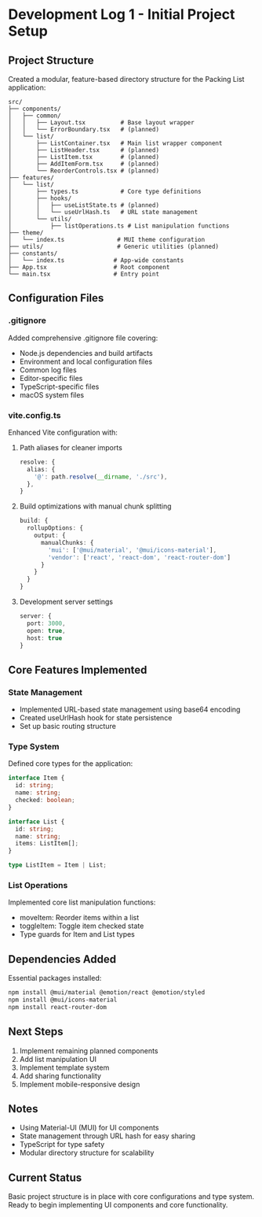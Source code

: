 # Development Log 1 - Initial Project Setup

## Project Structure
Created a modular, feature-based directory structure for the Packing List application:

```
src/
├── components/
│   ├── common/
│   │   ├── Layout.tsx          # Base layout wrapper
│   │   └── ErrorBoundary.tsx   # (planned)
│   └── list/
│       ├── ListContainer.tsx   # Main list wrapper component
│       ├── ListHeader.tsx      # (planned)
│       ├── ListItem.tsx        # (planned)
│       ├── AddItemForm.tsx     # (planned)
│       └── ReorderControls.tsx # (planned)
├── features/
│   └── list/
│       ├── types.ts            # Core type definitions
│       ├── hooks/
│       │   ├── useListState.ts # (planned)
│       │   └── useUrlHash.ts   # URL state management
│       └── utils/
│           ├── listOperations.ts # List manipulation functions
├── theme/
│   └── index.ts               # MUI theme configuration
├── utils/                     # Generic utilities (planned)
├── constants/
│   └── index.ts              # App-wide constants
├── App.tsx                   # Root component
└── main.tsx                  # Entry point
```

## Configuration Files

### .gitignore
Added comprehensive .gitignore file covering:
- Node.js dependencies and build artifacts
- Environment and local configuration files
- Common log files
- Editor-specific files
- TypeScript-specific files
- macOS system files

### vite.config.ts
Enhanced Vite configuration with:
1. Path aliases for cleaner imports
   ```typescript
   resolve: {
     alias: {
       '@': path.resolve(__dirname, './src'),
     },
   }
   ```

2. Build optimizations with manual chunk splitting
   ```typescript
   build: {
     rollupOptions: {
       output: {
         manualChunks: {
           'mui': ['@mui/material', '@mui/icons-material'],
           'vendor': ['react', 'react-dom', 'react-router-dom']
         }
       }
     }
   }
   ```

3. Development server settings
   ```typescript
   server: {
     port: 3000,
     open: true,
     host: true
   }
   ```

## Core Features Implemented

### State Management
- Implemented URL-based state management using base64 encoding
- Created useUrlHash hook for state persistence
- Set up basic routing structure

### Type System
Defined core types for the application:
```typescript
interface Item {
  id: string;
  name: string;
  checked: boolean;
}

interface List {
  id: string;
  name: string;
  items: ListItem[];
}

type ListItem = Item | List;
```

### List Operations
Implemented core list manipulation functions:
- moveItem: Reorder items within a list
- toggleItem: Toggle item checked state
- Type guards for Item and List types

## Dependencies Added
Essential packages installed:
```bash
npm install @mui/material @emotion/react @emotion/styled
npm install @mui/icons-material
npm install react-router-dom
```

## Next Steps
1. Implement remaining planned components
2. Add list manipulation UI
3. Implement template system
4. Add sharing functionality
5. Implement mobile-responsive design

## Notes
- Using Material-UI (MUI) for UI components
- State management through URL hash for easy sharing
- TypeScript for type safety
- Modular directory structure for scalability

## Current Status
Basic project structure is in place with core configurations and type system. Ready to begin implementing UI components and core functionality.